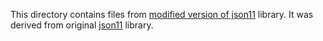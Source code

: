 This directory contains files from [modified version of json11](https://github.com/oliora/json11) library.
It was derived from original [json11](https://github.com/dropbox/json11) library.
